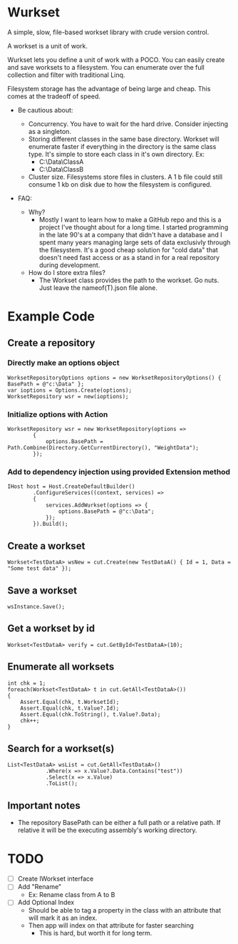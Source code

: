 # Wurkset
A simple, slow, file-based workset library with crude version control.

A workset is a unit of work.

Wurkset lets you define a unit of work with a POCO.  You can easily create and save worksets to a filesystem.  You can enumerate over the full collection and filter with traditional Linq.

Filesystem storage has the advantage of being large and cheap.  This comes at the tradeoff of speed.

* Be cautious about:
	* Concurrency.  You have to wait for the hard drive.  Consider injecting as a singleton.
	* Storing different classes in the same base directory.  Workset will enumerate faster if everything in the directory is the same class type.  It's simple to store each class in it's own directory.  Ex:
		* C:\Data\ClassA
		* C:\Data\ClassB
	* Cluster size. Filesystems store files in clusters.  A 1 b file could still consume 1 kb on disk due to how the filesystem is configured.
	
* FAQ:
 	* Why?
 		* Mostly I want to learn how to make a GitHub repo and this is a project I've thought about for a long time.  I started programming in the late 90's at a company that didn't have a database and I spent many years managing large sets of data exclusivly through the filesystem.  It's a good cheap solution for "cold data" that doesn't need fast access or as a stand in for a real repository during development.
	* How do I store extra files?
		* The Workset class provides the path to the workset.  Go nuts.  Just leave the nameof(T).json file alone.
# Example Code
## Create a repository
### Directly make an options object
```
WorksetRepositoryOptions options = new WorksetRepositoryOptions() { BasePath = @"c:\Data" };
var ioptions = Options.Create(options);
WorksetRepository wsr = new(ioptions);
```
### Initialize options with Action
```
WorksetRepository wsr = new WorksetRepository(options =>
        {
            options.BasePath = Path.Combine(Directory.GetCurrentDirectory(), "WeightData");
        });
```
### Add to dependency injection using provided Extension method
```
IHost host = Host.CreateDefaultBuilder()
        .ConfigureServices((context, services) =>
        {
            services.AddWurkset(options => {
                options.BasePath = @"c:\Data";
            });
        }).Build();
```
## Create a workset
```
Workset<TestDataA> wsNew = cut.Create(new TestDataA() { Id = 1, Data = "Some test data" });
```
## Save a workset
```
wsInstance.Save();
```
## Get a workset by id
```
Workset<TestDataA> verify = cut.GetById<TestDataA>(10);
```
## Enumerate all worksets
```
int chk = 1;
foreach(Workset<TestDataA> t in cut.GetAll<TestDataA>())
{
    Assert.Equal(chk, t.WorksetId);
    Assert.Equal(chk, t.Value?.Id);
    Assert.Equal(chk.ToString(), t.Value?.Data);
    chk++;
}
```
## Search for a workset(s)
```
List<TestDataA> wsList = cut.GetAll<TestDataA>()
            .Where(x => x.Value?.Data.Contains("test"))
            .Select(x => x.Value)
            .ToList();
```
## Important notes
* The repository BasePath can be either a full path or a relative path.  If relative it will be the executing assembly's working directory.

# TODO
* [ ] Create IWorkset interface
* [ ] Add "Rename"
	* Ex: Rename class from A to B
* [ ] Add Optional Index
	* Should be able to tag a property in the class with an attribute that will mark it as an index.
	* Then app will index on that attribute for faster searching
		* This is hard, but worth it for long term.
